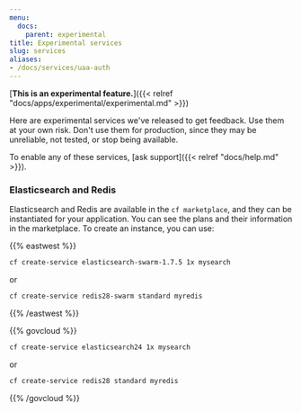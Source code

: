 ```yaml
---
menu:
  docs:
    parent: experimental
title: Experimental services
slug: services
aliases:
- /docs/services/uaa-auth
---
```


[**This is an experimental feature.**]({{< relref "docs/apps/experimental/experimental.md" >}})

Here are experimental services we've released to get feedback. Use them at your own risk. Don't use them for production, since they may be unreliable, not tested, or stop being available.

To enable any of these services, [ask support]({{< relref "docs/help.md" >}}). 

### Elasticsearch and Redis

Elasticsearch and Redis are available in the `cf marketplace`, and they can be instantiated for your application. You can see the plans and their information in the marketplace. To create an instance, you can use:

{{% eastwest %}}
```sh
cf create-service elasticsearch-swarm-1.7.5 1x mysearch
```

or

```sh
cf create-service redis28-swarm standard myredis
```
{{% /eastwest %}}

{{% govcloud %}}
```sh
cf create-service elasticsearch24 1x mysearch
```

or

```sh
cf create-service redis28 standard myredis
```
{{% /govcloud %}}
